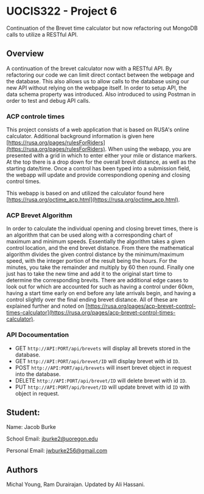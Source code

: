 # UOCIS322 - Project 6 #
Continuation of the Brevet time calculator but now refactoring out MongoDB calls to utilize a RESTful API.

## Overview

A continuation of the brevet calculator now with a RESTful API. By refactoring our code we can limit direct contact between the webpage and the database. This also allows us to allow calls to the database using our new API without relying on the webpage itself. In order to setup API, the data schema property was introduced. Also introduced to using Postman in order to test and debug API calls.


### ACP controle times

This project consists of a web application that is based on RUSA's online calculator. Additional background information is given here [https://rusa.org/pages/rulesForRiders](https://rusa.org/pages/rulesForRiders). When using the webapp, you are presented with a grid in which to enter either your mile or distance markers. At the top there is a drop down for the overall brevit distance, as well as the starting date/time. Once a control has been typed into a submission field, the webapp will update and provide correspondiong opening and closing control times.

This webapp is based on and utilized the calculator found here [https://rusa.org/octime_acp.html](https://rusa.org/octime_acp.html).

### ACP Brevet Algorithm

In order to calculate the individual opening and closing brevet times, there is an algorithm that can be used along with a corresponding chart of maximum and minimum speeds. Essentially the algorithm takes a given control location, and the end brevet distance. From there the mathematical algorithm divides the given control distance by the minimum/maximum speed, with the integer portion of the result being the hours. For the minutes, you take the remainder and multiply by 60 then round. Finally one just has to take the new time and add it to the original start time to determine the corresponding brevits. There are additional edge cases to look out for which are accounted for such as having a control under 60km, having a start time early on end before any late arrivals begin, and having a control slightly over the final ending brevet distance. All of these are explained further and noted on [https://rusa.org/pages/acp-brevet-control-times-calculator](https://rusa.org/pages/acp-brevet-control-times-calculator).  

### API Docoumentation
	
* GET `http://API:PORT/api/brevets` will display all brevets stored in the database.
* GET `http://API:PORT/api/brevet/ID` will display brevet with id `ID`.
* POST `http://API:PORT/api/brevets` will insert brevet object in request into the database.
* DELETE `http://API:PORT/api/brevet/ID` will delete brevet with id `ID`.
* PUT `http://API:PORT/api/brevet/ID` will update brevet with id `ID` with object in request.

## Student:

Name: Jacob Burke

School Email: jburke2@uoregon.edu

Personal Email: jwburke256@gmail.com

## Authors

Michal Young, Ram Durairajan. Updated by Ali Hassani.
